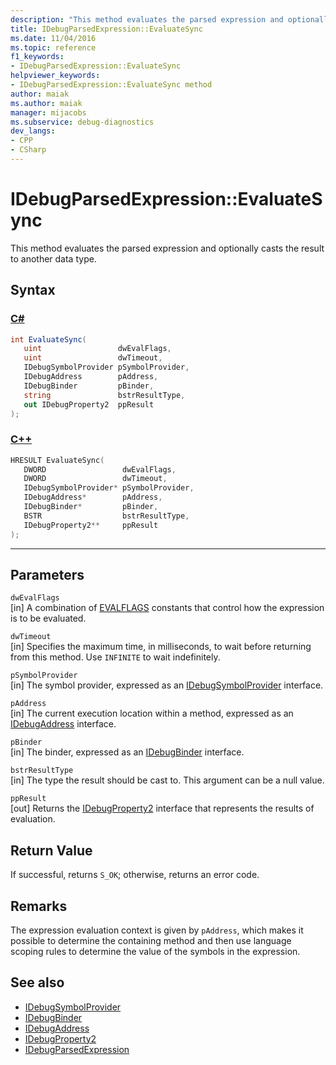 ```yaml
---
description: "This method evaluates the parsed expression and optionally casts the result to another data type."
title: IDebugParsedExpression::EvaluateSync
ms.date: 11/04/2016
ms.topic: reference
f1_keywords:
- IDebugParsedExpression::EvaluateSync
helpviewer_keywords:
- IDebugParsedExpression::EvaluateSync method
author: maiak
ms.author: maiak
manager: mijacobs
ms.subservice: debug-diagnostics
dev_langs:
- CPP
- CSharp
---
```

# IDebugParsedExpression::EvaluateSync

This method evaluates the parsed expression and optionally casts the result to another data type.

## Syntax

### [C#](#tab/csharp)
```csharp
int EvaluateSync(
   uint                 dwEvalFlags,
   uint                 dwTimeout,
   IDebugSymbolProvider pSymbolProvider,
   IDebugAddress        pAddress,
   IDebugBinder         pBinder,
   string               bstrResultType,
   out IDebugProperty2  ppResult
);
```
### [C++](#tab/cpp)
```cpp
HRESULT EvaluateSync( 
   DWORD                 dwEvalFlags,
   DWORD                 dwTimeout,
   IDebugSymbolProvider* pSymbolProvider,
   IDebugAddress*        pAddress,
   IDebugBinder*         pBinder,
   BSTR                  bstrResultType,
   IDebugProperty2**     ppResult
);
```
---

## Parameters
`dwEvalFlags`\
[in] A combination of [EVALFLAGS](../../../extensibility/debugger/reference/evalflags.md) constants that control how the expression is to be evaluated.

`dwTimeout`\
[in] Specifies the maximum time, in milliseconds, to wait before returning from this method. Use `INFINITE` to wait indefinitely.

`pSymbolProvider`\
[in] The symbol provider, expressed as an [IDebugSymbolProvider](../../../extensibility/debugger/reference/idebugsymbolprovider.md) interface.

`pAddress`\
[in] The current execution location within a method, expressed as an [IDebugAddress](../../../extensibility/debugger/reference/idebugaddress.md) interface.

`pBinder`\
[in] The binder, expressed as an [IDebugBinder](../../../extensibility/debugger/reference/idebugbinder.md) interface.

`bstrResultType`\
[in] The type the result should be cast to. This argument can be a null value.

`ppResult`\
[out] Returns the [IDebugProperty2](../../../extensibility/debugger/reference/idebugproperty2.md) interface that represents the results of evaluation.

## Return Value
 If successful, returns `S_OK`; otherwise, returns an error code.

## Remarks
 The expression evaluation context is given by `pAddress`, which makes it possible to determine the containing method and then use language scoping rules to determine the value of the symbols in the expression.

## See also
- [IDebugSymbolProvider](../../../extensibility/debugger/reference/idebugsymbolprovider.md)
- [IDebugBinder](../../../extensibility/debugger/reference/idebugbinder.md)
- [IDebugAddress](../../../extensibility/debugger/reference/idebugaddress.md)
- [IDebugProperty2](../../../extensibility/debugger/reference/idebugproperty2.md)
- [IDebugParsedExpression](../../../extensibility/debugger/reference/idebugparsedexpression.md)
